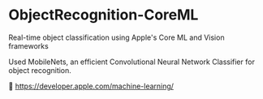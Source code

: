 # ObjectRecognition-CoreML
Real-time object classification using Apple's Core ML and Vision frameworks 

Used MobileNets, an efficient Convolutional Neural Network Classifier for object recognition.


https://developer.apple.com/machine-learning/
